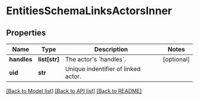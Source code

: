 # EntitiesSchemaLinksActorsInner


## Properties
Name | Type | Description | Notes
------------ | ------------- | ------------- | -------------
**handles** | **list[str]** | The actor&#39;s &#x60;handles&#x60;. | [optional] 
**uid** | **str** | Unique indentifier of linked actor. | 

[[Back to Model list]](../README.md#documentation-for-models) [[Back to API list]](../README.md#documentation-for-api-endpoints) [[Back to README]](../README.md)


